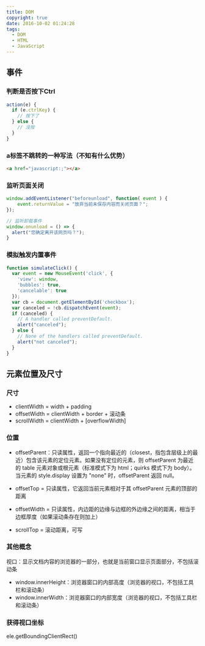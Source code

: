```yaml
---
title: DOM
copyright: true
date: 2016-10-02 01:24:28
tags:
  - DOM
  - HTML
  - JavaScript
---
```


## 事件
### 判断是否按下Ctrl
```js
action(e) {
  if (e.ctrlKey) {
    // 按下了
  } else {
    // 没按
  }
}
```

### a标签不跳转的一种写法（不知有什么优势）
```html
<a href="javascript:;"></a>
```

### 监听页面关闭
```js
window.addEventListener("beforeunload", function( event ) {
    event.returnValue = "放弃当前未保存内容而关闭页面？";
});

// 监听卸载事件
window.onunload = () => {
  alert("您确定离开该网页吗？");
}
```

### 模拟触发内置事件
```js
function simulateClick() {
  var event = new MouseEvent('click', {
    'view': window,
    'bubbles': true,
    'cancelable': true
  });
  var cb = document.getElementById('checkbox'); 
  var canceled = !cb.dispatchEvent(event);
  if (canceled) {
    // A handler called preventDefault.
    alert("canceled");
  } else {
    // None of the handlers called preventDefault.
    alert("not canceled");
  }
}
```

## 元素位置及尺寸

### 尺寸
- clientWidth = width + padding
- offsetWidth = clientWidth + border + 滚动条
- scrollWidth = clientWidth + [overflowWidth]


### 位置
- offsetParent：只读属性，返回一个指向最近的（closest，指包含层级上的最近）包含该元素的定位元素。如果没有定位的元素，则 offsetParent 为最近的 table 元素对象或根元素（标准模式下为 html；quirks 模式下为 body）。当元素的 style.display 设置为 "none" 时，offsetParent 返回 null。

- offsetTop = 只读属性，它返回当前元素相对于其 offsetParent 元素的顶部的距离
- offsetWidth = 只读属性，内边距的边缘与边框的外边缘之间的距离，相当于边框厚度（如果滚动条存在则加上）
- scrollTop = 滚动距离，可写


### 其他概念
视口：显示文档内容的浏览器的一部分，也就是当前窗口显示页面部分，不包括滚动条
- window.innerHeight：浏览器窗口的内部高度（浏览器的视口，不包括工具栏和滚动条） 
- window.innerWidth：浏览器窗口的内部宽度（浏览器的视口，不包括工具栏和滚动条）


### 获得视口坐标
ele.getBoundingClientRect()